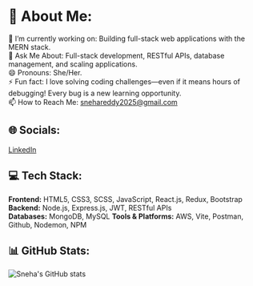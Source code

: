 # 💫 About Me:
🚀 I’m currently working on: Building full-stack web applications with the MERN stack.  
💬 Ask Me About: Full-stack development, RESTful APIs, database management, and scaling applications.  
😄 Pronouns: She/Her.  
⚡ Fun fact: I love solving coding challenges—even if it means hours of debugging! Every bug is a new learning opportunity.  
📫 How to Reach Me: [snehareddy2025@gmail.com](mailto:snehareddy2025@gmail.com)  
## 🌐 Socials:
[LinkedIn](https://www.linkedin.com/in/sneha-reddy-080918236)
## 💻 Tech Stack:
**Frontend:** HTML5, CSS3, SCSS, JavaScript, React.js, Redux, Bootstrap  
**Backend:** Node.js, Express.js, JWT, RESTful APIs  
**Databases:** MongoDB, MySQL 
**Tools & Platforms:** AWS, Vite, Postman, Github,  Nodemon, NPM  


## 📊 GitHub Stats:
![Sneha's GitHub stats](https://github-readme-stats.vercel.app/api?username=sneha-reddy&show_icons=true&theme=radical)
